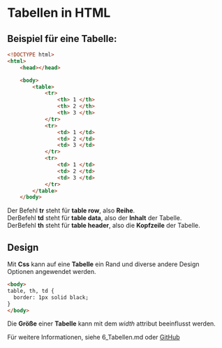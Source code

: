 # Tabellen in HTML #
## Beispiel für eine Tabelle: ##
```html
<!DOCTYPE html>
<html>
    <head></head>

    <body>
        <table>
            <tr>
                <th> 1 </th>
                <th> 2 </th>
                <th> 3 </th>    
            </tr>
            <tr>
                <td> 1 </td>
                <td> 2 </td>
                <td> 3 </td>
            </tr>
            <tr>
                <td> 1 </td>
                <td> 2 </td>
                <td> 3 </td>
            </tr>
        </table>
    </body>
````

Der Befehl **tr** steht für **table row**, also **Reihe**.<br>
DerBefehl **td** steht für **table data**, also der **Inhalt** der Tabelle.<br>
DerBefehl **th** steht für **table header**, also die **Kopfzeile** der Tabelle.<br>


## Design ##
Mit **Css** kann auf eine **Tabelle** ein Rand und diverse andere Design Optionen angewendet werden.<p>
```html
<body>
table, th, td {
  border: 1px solid black;
}
</body>
````
Die **Größe** einer **Tabelle** kann mit dem *width* attribut beeinflusst werden.<p>
Für weitere Informationen, siehe 6_Tabellen.md oder [GitHub](https://github.com/)